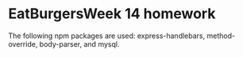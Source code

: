 # EatBurgersWeek 14 homework

The following npm packages are used: express-handlebars, method-override, body-parser, and mysql.